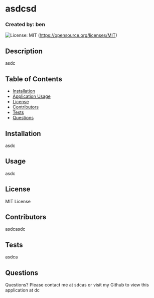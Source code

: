 # asdcsd
  ### Created by: ben

  ![License: MIT](https://img.shields.io/badge/License-MIT-yellow.svg)
  (https://opensource.org/licenses/MIT)
  

  ## Description
  asdc

  ## Table of Contents
  - [Installation](#installation)
  - [Application Usage](#usage)
  - [License](#license)
  - [Contributors](#contributors)
  - [Tests](#tests)
  - [Questions](#questions)

  ## Installation
  asdc

  ## Usage
  asdc

  ## License
  MIT License

  ## Contributors
  asdcasdc

  ## Tests
  asdca

  ## Questions
  Questions? Please contact me at sdcas or visit my Github to view this application at dc
